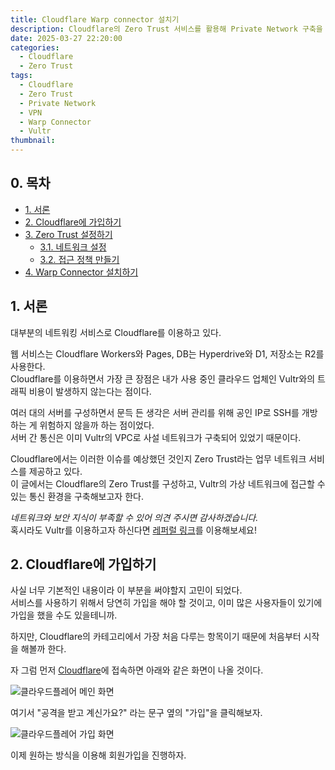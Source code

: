 ```yaml
---
title: Cloudflare Warp connector 설치기
description: Cloudflare의 Zero Trust 서비스를 활용해 Private Network 구축을 해보자.
date: 2025-03-27 22:20:00
categories:
  - Cloudflare
  - Zero Trust
tags:
  - Cloudflare
  - Zero Trust
  - Private Network
  - VPN
  - Warp Connector
  - Vultr
thumbnail: 
---
```


## 0. 목차
- [1. 서론](#1-서론)
- [2. Cloudflare에 가입하기](#2-cloudflare에-가입하기)
- [3. Zero Trust 설정하기](#3-zero-trust-설정하기)
  - [3.1. 네트워크 설정](#31-네트워크-설정)
  - [3.2. 접근 정책 만들기](#32-접근-정책-만들기)
- [4. Warp Connector 설치하기](#4-warp-connector-설치하기)

## 1. 서론

대부분의 네트워킹 서비스로 Cloudflare를 이용하고 있다.

웹 서비스는 Cloudflare Workers와 Pages, DB는 Hyperdrive와 D1, 저장소는 R2를 사용한다.  
Cloudflare를 이용하면서 가장 큰 장점은 내가 사용 중인 클라우드 업체인 Vultr와의 트래픽 비용이 발생하지 않는다는 점이다.

여러 대의 서버를 구성하면서 문득 든 생각은 서버 관리를 위해 공인 IP로 SSH를 개방하는 게 위험하지 않을까 하는 점이었다.  
서버 간 통신은 이미 Vultr의 VPC로 사설 네트워크가 구축되어 있었기 때문이다.

Cloudflare에서는 이러한 이슈를 예상했던 것인지 Zero Trust라는 업무 네트워크 서비스를 제공하고 있다.  
이 글에서는 Cloudflare의 Zero Trust를 구성하고, Vultr의 가상 네트워크에 접근할 수 있는 통신 환경을 구축해보고자 한다.

*네트워크와 보안 지식이 부족할 수 있어 의견 주시면 감사하겠습니다.*  
혹시라도 Vultr를 이용하고자 하신다면 [레퍼럴 링크](https://www.vultr.com/?ref=9729087-9J)를 이용해보세요!

## 2. Cloudflare에 가입하기

사실 너무 기본적인 내용이라 이 부분을 써야할지 고민이 되었다.  
서비스를 사용하기 위해서 당연히 가입을 해야 할 것이고, 이미 많은 사용자들이 있기에 가입을 했을 수도 있을테니까.

하지만, Cloudflare의 카테고리에서 가장 처음 다루는 항목이기 때문에 처음부터 시작을 해볼까 한다.

자 그럼 먼저 [Cloudflare](https://www.cloudflare.com/)에 접속하면 아래와 같은 화면이 나올 것이다.

![클라우드플레어 메인 화면](https://blog-files.hyochan.site/Cloudflare-Warp-connector-%E1%84%89%E1%85%A5%E1%86%AF%E1%84%8E%E1%85%B5%E1%84%80%E1%85%B5/1.png)

여기서 "공격을 받고 계신가요?" 라는 문구 옆의 "가입"을 클릭해보자.

![클라우드플레어 가입 화면](https://blog-files.hyochan.site/Cloudflare-Warp-connector-%E1%84%89%E1%85%A5%E1%86%AF%E1%84%8E%E1%85%B5%E1%84%80%E1%85%B5/2.png)

이제 원하는 방식을 이용해 회원가입을 진행하자.